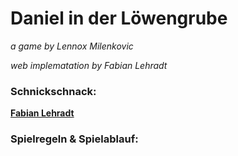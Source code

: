 # Daniel in der Löwengrube

*a game by Lennox Milenkovic*

*web implematation by Fabian Lehradt*


### Schnickschnack:

**[Fabian Lehradt](https://lehradt.github.io/profile)**


### Spielregeln & Spielablauf:
